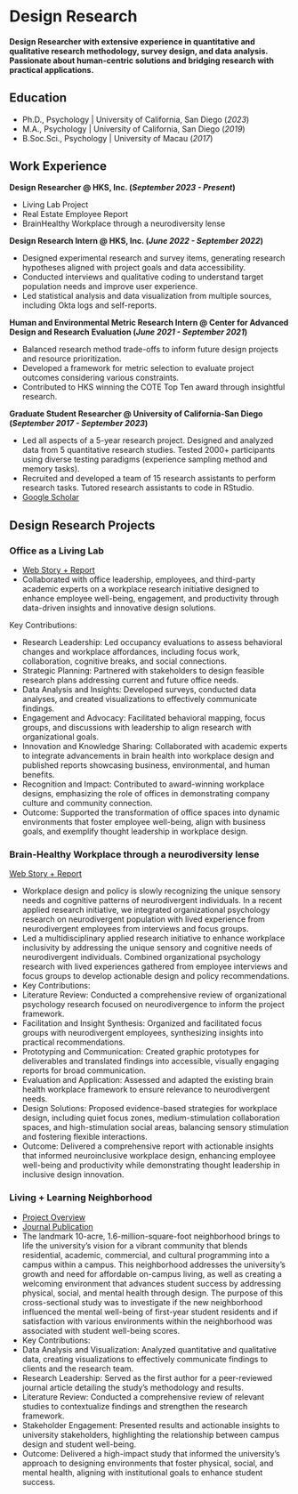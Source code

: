# Design Research

#### Design Researcher with extensive experience in quantitative and qualitative research methodology, survey design, and data analysis. Passionate about human-centric solutions and bridging research with practical applications.


## Education
- Ph.D., Psychology | University of California, San Diego (_2023_)
- M.A., Psychology |  University of California, San Diego (_2019_)
- B.Soc.Sci., Psychology | University of Macau (_2017_)

## Work Experience
**Design Researcher @ HKS, Inc. (_September 2023 - Present_)**
- Living Lab Project
- Real Estate Employee Report
- BrainHealthy Workplace through a neurodiversity lense

**Design Research Intern @ HKS, Inc. (_June 2022 - September 2022_)**
- Designed experimental research and survey items, generating research hypotheses aligned with project goals and data accessibility.
- Conducted interviews and qualitative coding to understand target population needs and improve user experience.
- Led statistical analysis and data visualization from multiple sources, including Okta logs and self-reports.

**Human and Environmental Metric Research Intern @ Center for Advanced Design and Research Evaluation (_June 2021 - September 2021_)**
- Balanced research method trade-offs to inform future design projects and resource prioritization.
- Developed a framework for metric selection to evaluate project outcomes considering various constraints.
- Contributed to HKS winning the COTE Top Ten award through insightful research.

**Graduate Student Researcher @ University of California-San Diego (_September 2017 - September 2023_)**                                         
- Led all aspects of a 5-year research project. Designed and analyzed data from 5 quantitative research studies. Tested 2000+ participants using diverse testing paradigms (experience sampling method and memory tasks).
- Recruited and developed a team of 15 research assistants to perform research tasks. Tutored research assistants to code in RStudio.
- [Google Scholar](https://scholar.google.com/citations?hl=en&user=tjyp9TUAAAAJ&view_op=list_works&sortby=pubdate)

## Design Research Projects
### Office as a Living Lab

- [Web Story + Report](https://www.hksinc.com/how-we-think/reports/unlocking-brain-health-in-our-workplace-findings-from-hks-atlanta/)
- Collaborated with office leadership, employees, and third-party academic experts on a workplace research initiative designed to enhance employee well-being, engagement, and productivity through data-driven insights and innovative design solutions.

Key Contributions:
- Research Leadership: Led occupancy evaluations to assess behavioral changes and workplace affordances, including focus work, collaboration, cognitive breaks, and social connections.
- Strategic Planning: Partnered with stakeholders to design feasible research plans addressing current and future office needs.
- Data Analysis and Insights: Developed surveys, conducted data analyses, and created visualizations to effectively communicate findings.
- Engagement and Advocacy: Facilitated behavioral mapping, focus groups, and discussions with leadership to align research with organizational goals.
- Innovation and Knowledge Sharing: Collaborated with academic experts to integrate advancements in brain health into workplace design and published reports showcasing business, environmental, and human benefits.
- Recognition and Impact: Contributed to award-winning workplace designs, emphasizing the role of offices in demonstrating company culture and community connection.
- Outcome: Supported the transformation of office spaces into dynamic environments that foster employee well-being, align with business goals, and exemplify thought leadership in workplace design.


### Brain-Healthy Workplace through a neurodiversity lense 

[Web Story + Report](https://www.hksinc.com/our-news/articles/mindful-design-mindful-people-neuroinclusive-workplaces/)

- Workplace design and policy is slowly recognizing the unique sensory needs and cognitive patterns of neurodivergent individuals. In a recent applied research initiative, we integrated organizational psychology research on neurodivergent population with lived experience from neurodivergent employees from interviews and focus groups.
- Led a multidisciplinary applied research initiative to enhance workplace inclusivity by addressing the unique sensory and cognitive needs of neurodivergent individuals. Combined organizational psychology research with lived experiences gathered from employee interviews and focus groups to develop actionable design and policy recommendations.
- Key Contributions:
- Literature Review: Conducted a comprehensive review of organizational psychology research focused on neurodivergence to inform the project framework.
- Facilitation and Insight Synthesis: Organized and facilitated focus groups with neurodivergent employees, synthesizing insights into practical recommendations.
- Prototyping and Communication: Created graphic prototypes for deliverables and translated findings into accessible, visually engaging reports for broad communication.
- Evaluation and Application: Assessed and adapted the existing brain health workplace framework to ensure relevance to neurodivergent needs.
- Design Solutions: Proposed evidence-based strategies for workplace design, including quiet focus zones, medium-stimulation collaboration spaces, and high-stimulation social areas, balancing sensory stimulation and fostering flexible interactions.
- Outcome: Delivered a comprehensive report with actionable insights that informed neuroinclusive workplace design, enhancing employee well-being and productivity while demonstrating thought leadership in inclusive design innovation.

### Living + Learning Neighborhood

- [Project Overview](https://www.cadreresearch.org/live-learn-lab)
- [Journal Publication](https://openurl.ebsco.com/EPDB%3Agcd%3A11%3A2009643/detailv2?sid=ebsco%3Aplink%3Ascholar&id=ebsco%3Agcd%3A177332883&crl=c&link_origin=scholar.google.com)
- The landmark 10-acre, 1.6-million-square-foot neighborhood brings to life the university’s vision for a vibrant community that blends residential, academic, commercial, and cultural programming into a campus within a campus. This neighborhood addresses the university’s growth and need for affordable on-campus living, as well as creating a welcoming environment that advances student success by addressing physical, social, and mental health through design. The purpose of this cross-sectional study was to investigate if the new neighborhood influenced the mental well-being of first-year student residents and if satisfaction with various environments within the neighborhood was associated with student well-being scores.
- Key Contributions:
- Data Analysis and Visualization: Analyzed quantitative and qualitative data, creating visualizations to effectively communicate findings to clients and the research team.
- Research Leadership: Served as the first author for a peer-reviewed journal article detailing the study’s methodology and results.
- Literature Review: Conducted a comprehensive review of relevant studies to contextualize findings and strengthen the research framework.
- Stakeholder Engagement: Presented results and actionable insights to university stakeholders, highlighting the relationship between campus design and student well-being.
- Outcome: Delivered a high-impact study that informed the university’s approach to designing environments that foster physical, social, and mental health, aligning with institutional goals to enhance student success.


